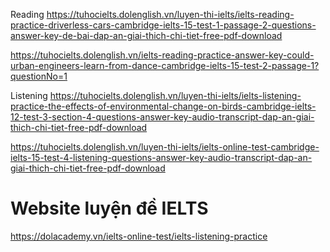 


Reading
https://tuhocielts.dolenglish.vn/luyen-thi-ielts/ielts-reading-practice-driverless-cars-cambridge-ielts-15-test-1-passage-2-questions-answer-key-de-bai-dap-an-giai-thich-chi-tiet-free-pdf-download

https://tuhocielts.dolenglish.vn/ielts-reading-practice-answer-key-could-urban-engineers-learn-from-dance-cambridge-ielts-15-test-2-passage-1?questionNo=1



Listening
https://tuhocielts.dolenglish.vn/luyen-thi-ielts/ielts-listening-practice-the-effects-of-environmental-change-on-birds-cambridge-ielts-12-test-3-section-4-questions-answer-key-audio-transcript-dap-an-giai-thich-chi-tiet-free-pdf-download

https://tuhocielts.dolenglish.vn/luyen-thi-ielts/ielts-online-test-cambridge-ielts-15-test-4-listening-questions-answer-key-audio-transcript-dap-an-giai-thich-chi-tiet-free-pdf-download

# Website luyện đề IELTS
https://dolacademy.vn/ielts-online-test/ielts-listening-practice   